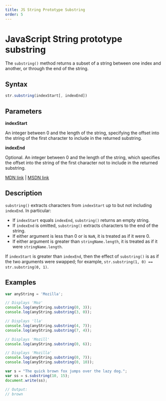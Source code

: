 ```yaml
---
title: JS String Prototype Substring
order: 5
---
```

# JavaScript String prototype substring

The `substring()` method returns a subset of a string between one index and another, or through the end of the string.

## Syntax

```javascript
str.substring(indexStart[, indexEnd])
```

## Parameters

**indexStart**

An integer between 0 and the length of the string, specifying the offset into the string of the first character to include in the returned substring.

**indexEnd**

Optional. An integer between 0 and the length of the string, which specifies the offset into the string of the first character not to include in the returned substring.

[MDN link](https://developer.mozilla.org/en-US/docs/Web/JavaScript/Reference/Global_Objects/String/substring) | [MSDN link](https://msdn.microsoft.com/en-us/LIBRary/3cz15ahb%28v=vs.94%29.aspx)

## Description

`substring()` extracts characters from `indexStart` up to but not including `indexEnd`. In particular:

- If `indexStart` equals `indexEnd`, `substring()` returns an empty string.
- If `indexEnd` is omitted, `substring()` extracts characters to the end of the string.
- If either argument is less than 0 or is `NaN`, it is treated as if it were 0.
- If either argument is greater than `stringName.length`, it is treated as if it were `stringName.length`.

If `indexStart` is greater than `indexEnd`, then the effect of `substring()` is as if the two arguments were swapped; for example, `str.substring(1, 0) == str.substring(0, 1)`.

## Examples

```javascript
var anyString = 'Mozilla';

// Displays 'Moz'
console.log(anyString.substring(0, 3));
console.log(anyString.substring(3, 0));

// Displays 'lla'
console.log(anyString.substring(4, 7));
console.log(anyString.substring(7, 4));

// Displays 'Mozill'
console.log(anyString.substring(0, 6));

// Displays 'Mozilla'
console.log(anyString.substring(0, 7));
console.log(anyString.substring(0, 10));
```

```javascript
var s = "The quick brown fox jumps over the lazy dog.";
var ss = s.substring(10, 15);
document.write(ss);

// Output:
// brown
```
